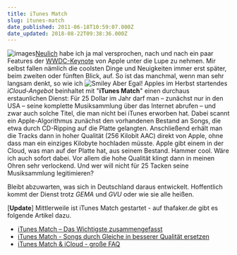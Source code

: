 ```yaml
---
title: iTunes Match
slug: itunes-match
date_published: 2011-06-18T10:59:07.000Z
date_updated: 2018-08-22T09:38:36.000Z
---
```


![images](//picdump.thafaker.de/2011/06/images.jpg)[Neulich](__GHOST_URL__/imessage/) habe ich ja mal versprochen, nach und nach ein paar Features der [WWDC-Keynote](__GHOST_URL__/das-also-bringt-uns-die-wwdc-2011/) von Apple unter die Lupe zu nehmen. Mir selbst fallen nämlich die coolsten Dinge und Neuigkeiten immer erst später, beim zweiten oder fünften Blick, auf. So ist das manchmal, wenn man sehr langsam denkt, so wie ich ![Smiley](//picdump.thafaker.de/2011/06/wlEmoticon-smile1.png) Aber Egal! Apples im Herbst startendes *iCloud-Angebot* beinhaltet mit "**iTunes Match**" einen durchaus erstaunlichen Dienst: Für 25 Dollar im Jahr darf man – zunächst nur in den USA – seine komplette Musiksammlung über das Internet abrufen – und zwar auch solche Titel, die man nicht bei iTunes erworben hat. Dabei scannt ein Apple-Algorithmus zunächst den vorhandenen Bestand an Songs, die etwa durch CD-Ripping auf die Platte gelangten. Anschließend erhält man die Tracks dann in hoher Qualität (256 Kilobit AAC) direkt von Apple, ohne dass man ein einziges Kilobyte hochladen müsste. Apple gibt einem in der Cloud, was man auf der Platte hat, aus seinem Bestand. Hammer cool. Wäre ich auch sofort dabei. Vor allem die hohe Qualität klingt dann in meinen Ohren sehr verlockend. Und wer will nicht für 25 Tacken seine Musiksammlung legitimieren?

Bleibt abzuwarten, was sich in Deutschland daraus entwickelt. Hoffentlich kommt der Dienst trotz *GEMA* und *GVU* oder wie sie alle heißen.

[**Update**] Mittlerweile ist iTunes Match gestartet - auf thafaker.de gibt es folgende Artikel dazu.

- [iTunes Match – Das Wichtigste zusammengefasst](../2011/12/itunes-match-das-wichtigste-zusammengefasst/)
- [iTunes Match - Songs durch Gleiche in besserer Qualität ersetzen](../2012/01/itunes-match-songs-durch-welche-in-besserer-qualitat-ersetzen/)
- [iTunes Match & iCloud - große FAQ](../2012/01/smart-playlists-fur-itunes-match-faq-zur-cloud/)
